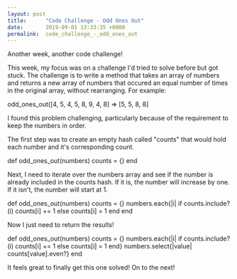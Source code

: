 ```yaml
---
layout: post
title:      "Code Challenge - Odd Ones Out"
date:       2019-09-01 13:33:35 +0000
permalink:  code_challenge_-_odd_ones_out
---
```



Another week, another code challenge!

This week, my focus was on a challenge I'd tried to solve before but got stuck. The challenge is to write a method that takes an array of numbers and returns a new array of numbers that occured an equal number of times in the original array, without rearranging. For example:

odd_ones_out([4, 5, 4, 5, 8, 9, 4, 8] => [5, 5, 8, 8]

I found this problem challenging, particularly because of the requirement to keep the numbers in order. 

The first step was to create an empty hash called "counts" that would hold each number and it's corresponding count. 

def odd_ones_out(numbers)
 counts = {}
end

Next, I need to iterate over the numbers array and see if the number is already included in the counts hash. If it is, the number will increase by one. If it isn't, the number will start at 1. 

def odd_ones_out(numbers)
 counts = {}
 numbers.each{|i|
   if counts.include?(i)
	   counts[i] += 1
	else
     counts[i] = 1
	end
end

Now I just need to return the results! 

def odd_ones_out(numbers)
  counts = {}
  numbers.each{|i|
    if counts.include?(i)
      counts[i] += 1
    else
      counts[i] = 1
    end}
   numbers.select{|value|
     counts[value].even?}
end

It feels great to finally get this one solved! On to the next!


